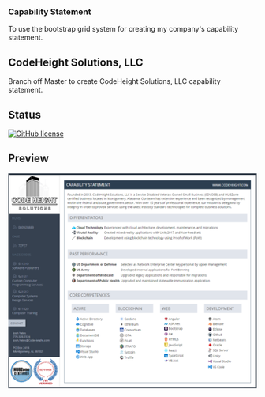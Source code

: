 ### Capability Statement

To use the bootstrap grid system for creating my company's capability statement.

## CodeHeight Solutions, LLC

Branch off Master to create CodeHeight Solutions, LLC capability statement.

## Status

[![GitHub license](https://img.shields.io/badge/license-MIT-blue.svg)](https://raw.githubusercontent.com/codeheight/capabilitystatement/master/LICENSE)

## Preview

[![Preview](https://github.com/CodeHeight/CapabilityStatement/blob/CodeHeight/assets/images/screenshotbranch2.png)](https://github.com/CodeHeight/CapabilityStatement/blob/CodeHeight/assets/images/screenshotbranch2.png/)
